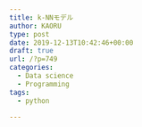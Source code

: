 ```yaml
---
title: k-NNモデル
author: KAORU
type: post
date: 2019-12-13T10:42:46+00:00
draft: true
url: /?p=749
categories:
  - Data science
  - Programming
tags:
  - python

---
```

